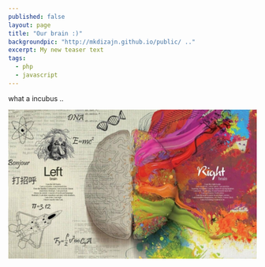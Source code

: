 ```yaml
---
published: false
layout: page
title: "Our brain :)"
backgroundpic: "http://mkdizajn.github.io/public/ .."
excerpt: My new teaser text
tags: 
  - php
  - javascript
---
```


<div class=message>
what a incubus ..
</div>

![Are you right, or left :)](/media/left_right_side_of_brain-1280x768.jpg)
